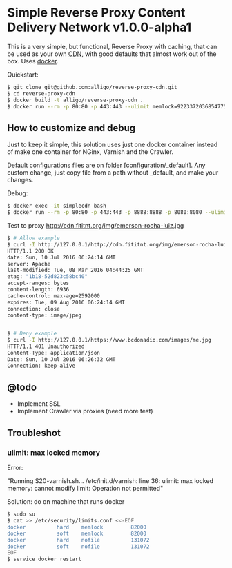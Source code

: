 # Simple Reverse Proxy Content Delivery Network v1.0.0-alpha1

This is a very simple, but functional, Reverse Proxy with caching, that can be
used as your own [CDN](https://en.wikipedia.org/wiki/Content_delivery_network), 
with good defaults that almost work out of the box. Uses 
[docker](https://www.docker.com/).

Quickstart:

```bash
$ git clone git@github.com:alligo/reverse-proxy-cdn.git
$ cd reverse-proxy-cdn
$ docker build -t alligo/reverse-proxy-cdn .
$ docker run --rm -p 80:80 -p 443:443 --ulimit memlock=9223372036854775807 --name simplecdn alligo/reverse-proxy-cdn
```

## How to customize and debug

Just to keep it simple, this solution uses just one docker container instead of
make one container for NGinx, Varnish and the Crawler.

Default configurations files are on folder [configuration/_default]. Any custom
change, just copy file from a path without _default, and make your changes.

Debug:

```bash
$ docker exec -it simplecdn bash
$ docker run --rm -p 80:80 -p 443:443 -p 8888:8888 -p 8080:8080 --ulimit memlock=9223372036854775807 --name simplecdn alligo/reverse-proxy-cdn
```

Test to proxy http://cdn.fititnt.org/img/emerson-rocha-luiz.jpg

```bash
$ # Allow example
$ curl -I http://127.0.0.1/http://cdn.fititnt.org/img/emerson-rocha-luiz.jpg
HTTP/1.1 200 OK
date: Sun, 10 Jul 2016 06:24:14 GMT
server: Apache
last-modified: Tue, 08 Mar 2016 04:44:25 GMT
etag: "1b18-52d823c58bc40"
accept-ranges: bytes
content-length: 6936
cache-control: max-age=2592000
expires: Tue, 09 Aug 2016 06:24:14 GMT
connection: close
content-type: image/jpeg


$ # Deny example
$ curl -I http://127.0.0.1/https://www.bcdonadio.com/images/me.jpg
HTTP/1.1 401 Unauthorized
Content-Type: application/json
Date: Sun, 10 Jul 2016 06:26:32 GMT
Connection: keep-alive
```

## @todo

- Implement SSL
- Implement Crawler via proxies (need more test)

## Troubleshot

### ulimit: max locked memory

Error:

"Running S20-varnish.sh...
/etc/init.d/varnish: line 36: ulimit: max locked memory: cannot modify limit: Operation not permitted"

Solution: do on machine that runs docker

```bash
$ sudo su
$ cat >> /etc/security/limits.conf <<-EOF
docker          hard    memlock         82000
docker          soft    memlock         82000
docker          hard    nofile          131072
docker          soft    nofile          131072
EOF
$ service docker restart
```